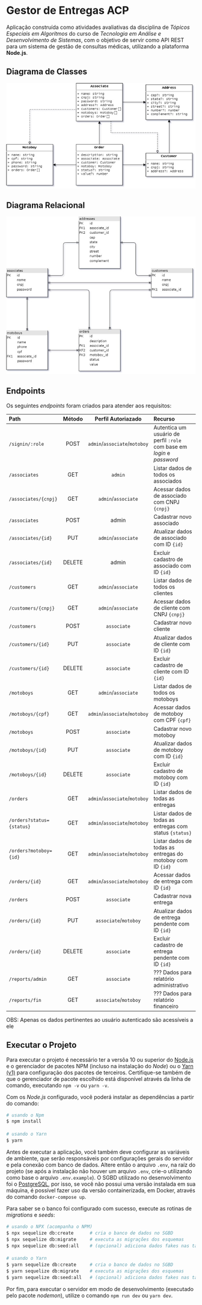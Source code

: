 # Gestor de Entregas ACP

Aplicação construída como atividades avaliativas da disciplina de *Tópicos Especiais em Algorítmos* do curso de *Tecnologia em Análise e Desenvolvimento de Sistemas*, com o objetivo de servir como API REST para um sistema de gestão de consultas médicas, utilizando a plataforma **Node.js**.

## Diagrama de Classes

![Diagrama de classes da aplicação](./.github/diagram-class.jpg)

## Diagrama Relacional

![Diagrama relacional da aplicação](./.github/diagram-relational.jpg)

## Endpoints

Os seguintes *endpoints* foram criados para atender aos requisitos:

| Path                      | Método |      Perfil Autoriazado       | Recurso                                                                 |
| :------------------------ | :----: | :---------------------------: | :---------------------------------------------------------------------- |
| `/signin/:role`           |  POST  | `admin`/`associate`/`motoboy` | Autentica um usuário de perfil `:role` com base em *login* e *password* |
| `/associates`             |  GET   |            `admin`            | Listar dados de todos os associados                                     |
| `/associates/{cnpj}`      |  GET   |      `admin`/`associate`      | Acessar dados de associado com CNPJ `{cnpj}`                            |
| `/associates`             |  POST  |             admin             | Cadastrar novo associado                                                |
| `/associates/{id}`        |  PUT   |      `admin`/`associate`      | Atualizar dados de associado com ID `{id}`                              |
| `/associates/{id}`        | DELETE |             admin             | Excluir cadastro de associado com ID `{id}`                             |
| `/customers`              |  GET   |      `admin`/`associate`      | Listar dados de todos os clientes                                       |
| `/customers/{cnpj}`       |  GET   |      `admin`/`associate`      | Acessar dados de cliente com CNPJ `{cnpj}`                              |
| `/customers`              |  POST  |          `associate`          | Cadastrar novo cliente                                                  |
| `/customers/{id}`         |  PUT   |          `associate`          | Atualizar dados de cliente com ID `{id}`                                |
| `/customers/{id}`         | DELETE |          `associate`          | Excluir cadastro de cliente com ID `{id}`                               |
| `/motoboys`               |  GET   |      `admin`/`associate`      | Listar dados de todos os motoboys                                       |
| `/motoboys/{cpf}`         |  GET   | `admin`/`associate`/`motoboy` | Acessar dados de motoboy com CPF `{cpf}`                                |
| `/motoboys`               |  POST  |          `associate`          | Cadastrar novo motoboy                                                  |
| `/motoboys/{id}`          |  PUT   |          `associate`          | Atualizar dados de motoboy com ID `{id}`                                |
| `/motoboys/{id}`          | DELETE |          `associate`          | Excluir cadastro de motoboy com ID `{id}`                               |
| `/orders`                 |  GET   | `admin`/`associate`/`motoboy` | Listar dados de todas as entregas                                       |
| `/orders?status={status}` |  GET   | `admin`/`associate`/`motoboy` | Listar dados de todas as entregas com status `{status}`                 |
| `/orders?motoboy={id}`    |  GET   | `admin`/`associate`/`motoboy` | Listar dados de todas as entregas do motoboy com ID `{id}`              |
| `/orders/{id}`            |  GET   | `admin`/`associate`/`motoboy` | Acessar dados de entrega com ID `{id}`                                  |
| `/orders`                 |  POST  |          `associate`          | Cadastrar nova entrega                                                  |
| `/orders/{id}`            |  PUT   |     `associate`/`motoboy`     | Atualizar dados de entrega pendente com ID `{id}`                       |
| `/orders/{id}`            | DELETE |          `associate`          | Excluir cadastro de entrega pendente com ID `{id}`                      |
| `/reports/admin`          |  GET   |          `associate`          | ??? Dados para relatório administrativo                                 |
| `/reports/fin`            |  GET   |     `associate`/`motoboy`     | ??? Dados para relatório financeiro                                     |

OBS: Apenas os dados pertinentes ao usuário autenticado são acessíveis a ele

## Executar o Projeto

Para executar o projeto é necessário ter a versõa 10 ou superior do [Node.js](https://nodejs.org/en/) e o gerenciador de pacotes NPM (incluso na instalação do *Node*) ou o [Yarn (v1)](https://yarnpkg.com/) para configuração dos pacotes de terceiros. Certifique-se também de que o gerenciador de pacote escolhido está disponível através da linha de comando, executando `npm -v` ou `yarn -v`.

Com os *Node.js* configurado, você poderá instalar as dependências a partir do comando:

```bash
# usando o Npm
$ npm install

# usando o Yarn
$ yarn
```

Antes de executar a aplicação, você também deve configurar as variáveis de ambiente, que serão responsáveis por configurações gerais do servidor e pela conexão com banco de dados. Altere então o arquivo `.env`, na raíz do projeto (se após a instalação não houver um arquivo `.env`, crie-o utilizando como base o arquivo `.env.example`). O SGBD utilizado no desenvolvimento foi o [PostgreSQL](https://www.postgresql.org/), por isso, se você não possui uma versão instalada em sua máquina, é possível fazer uso da versão containerizada, em Docker, através do comando `docker-compose up`.

Para saber se o banco foi configurado com sucesso, execute as rotinas de *migrations* e *seeds*:

```bash
# usando o NPX (acompanha o NPM)
$ npx sequelize db:create      # cria o banco de dados no SGBD
$ npx sequelize db:migrate     # executa as migrações dos esquemas
$ npx sequelize db:seed:all    # (opcional) adiciona dados fakes nas tabelas

# usando o Yarn
$ yarn sequelize db:create     # cria o banco de dados no SGBD
$ yarn sequelize db:migrate    # executa as migrações dos esquemas
$ yarn sequelize db:seed:all   # (opcional) adiciona dados fakes nas tabelas
```

Por fim, para executar o servidor em modo de desenvolvimento (executado pelo pacote *nodemon*), utilize o comando `npm run dev` ou `yarn dev`.
